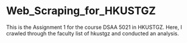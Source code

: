 # Web_Scraping_for_HKUSTGZ

This is the Assignment 1 for the course DSAA 5021 in HKUSTGZ. Here, I crawled through the faculty list of hkustgz and conducted an analysis.